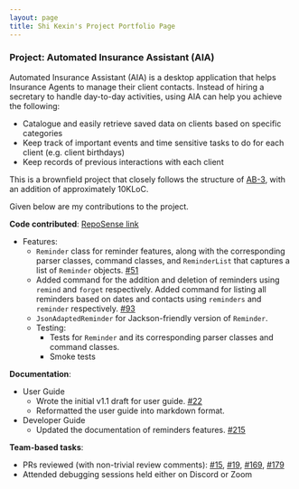 ```yaml
---
layout: page
title: Shi Kexin's Project Portfolio Page
---
```


### Project: Automated Insurance Assistant (AIA)

Automated Insurance Assistant (AIA) is a desktop application that helps Insurance Agents to manage their client contacts.
Instead of hiring a secretary to handle day-to-day activities, using AIA can help you achieve the following:

- Catalogue and easily retrieve saved data on clients based on specific categories
- Keep track of important events and time sensitive tasks to do for each client (e.g. client birthdays)
- Keep records of previous interactions with each client

This is a brownfield project that closely follows the structure of
[AB-3](https://se-education.org/addressbook-level3/DeveloperGuide.html), with an addition of approximately 10KLoC.

Given below are my contributions to the project.

**Code contributed**: [RepoSense link](https://nus-cs2103-ay2122s2.github.io/tp-dashboard/?search=cashewnade&breakdown=true&sort=groupTitle&sortWithin=title&since=2022-02-18&timeframe=commit&mergegroup=&groupSelect=groupByRepos&checkedFileTypes=docs~functional-code~test-code~other)

* Features:
  * `Reminder` class for reminder features, along with the corresponding parser classes, command classes, and
    `ReminderList` that captures a list of `Reminder` objects. [#51](https://github.com/AY2122S2-CS2103T-T17-3/tp/pull/51)
  * Added command for the addition and deletion of reminders using `remind` and `forget` respectively. Added command for
    listing all reminders based on dates and contacts using `reminders` and `reminder` respectively. [#93](https://github.com/AY2122S2-CS2103T-T17-3/tp/pull/93)
  * `JsonAdaptedReminder` for Jackson-friendly version of `Reminder`.
  * Testing:
    * Tests for `Reminder` and its corresponding parser classes and command classes.
    * Smoke tests

**Documentation**:
* User Guide
  * Wrote the initial v1.1 draft for user guide. [#22](https://github.com/AY2122S2-CS2103T-T17-3/tp/pull/22)
  * Reformatted the user guide into markdown format.
* Developer Guide
  * Updated the documentation of reminders features. [#215](https://github.com/AY2122S2-CS2103T-T17-3/tp/pull/215/)

**Team-based tasks**:
* PRs reviewed (with non-trivial review comments): 
  [#15](https://github.com/AY2122S2-CS2103T-T17-3/tp/pull/15), 
  [#19](https://github.com/AY2122S2-CS2103T-T17-3/tp/pull/19),
  [#169](https://github.com/AY2122S2-CS2103T-T17-3/tp/pull/169),
  [#179](https://github.com/AY2122S2-CS2103T-T17-3/tp/pull/179)
* Attended debugging sessions held either on Discord or Zoom
